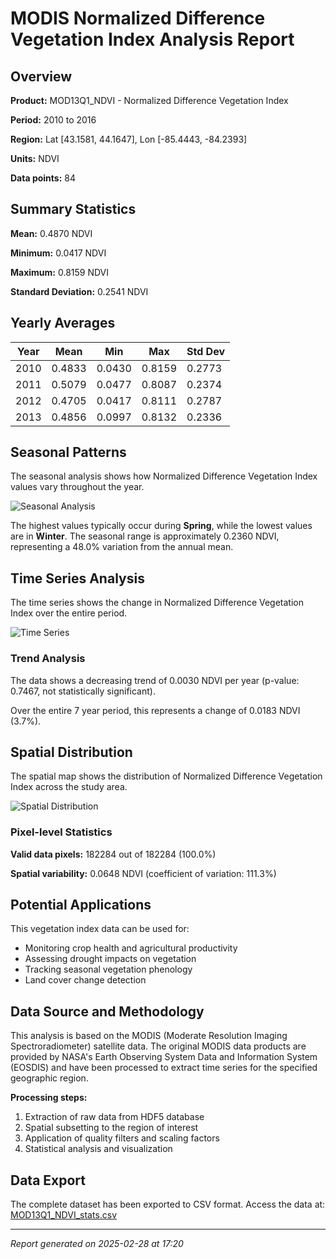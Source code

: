 # MODIS Normalized Difference Vegetation Index Analysis Report

## Overview

**Product:** MOD13Q1_NDVI - Normalized Difference Vegetation Index

**Period:** 2010 to 2016

**Region:** Lat [43.1581, 44.1647], Lon [-85.4443, -84.2393]

**Units:** NDVI

**Data points:** 84

## Summary Statistics

**Mean:** 0.4870 NDVI

**Minimum:** 0.0417 NDVI

**Maximum:** 0.8159 NDVI

**Standard Deviation:** 0.2541 NDVI

## Yearly Averages

| Year | Mean | Min | Max | Std Dev |
|------|------|-----|-----|---------|
| 2010 | 0.4833 | 0.0430 | 0.8159 | 0.2773 |
| 2011 | 0.5079 | 0.0477 | 0.8087 | 0.2374 |
| 2012 | 0.4705 | 0.0417 | 0.8111 | 0.2787 |
| 2013 | 0.4856 | 0.0997 | 0.8132 | 0.2336 |

## Seasonal Patterns

The seasonal analysis shows how Normalized Difference Vegetation Index values vary throughout the year.

![Seasonal Analysis](MOD13Q1_NDVI_seasonal.png)

The highest values typically occur during **Spring**, while the lowest values are in **Winter**. The seasonal range is approximately 0.2360 NDVI, representing a 48.0% variation from the annual mean.

## Time Series Analysis

The time series shows the change in Normalized Difference Vegetation Index over the entire period.

![Time Series](MOD13Q1_NDVI_timeseries.png)

### Trend Analysis

The data shows a decreasing trend of 0.0030 NDVI per year (p-value: 0.7467, not statistically significant).

Over the entire 7 year period, this represents a change of 0.0183 NDVI (3.7%).

## Spatial Distribution

The spatial map shows the distribution of Normalized Difference Vegetation Index across the study area.

![Spatial Distribution](MOD13Q1_NDVI_spatial.png)

### Pixel-level Statistics

**Valid data pixels:** 182284 out of 182284 (100.0%)

**Spatial variability:** 0.0648 NDVI (coefficient of variation: 111.3%)

## Potential Applications

This vegetation index data can be used for:

- Monitoring crop health and agricultural productivity
- Assessing drought impacts on vegetation
- Tracking seasonal vegetation phenology
- Land cover change detection

## Data Source and Methodology

This analysis is based on the MODIS (Moderate Resolution Imaging Spectroradiometer) satellite data. The original MODIS data products are provided by NASA's Earth Observing System Data and Information System (EOSDIS) and have been processed to extract time series for the specified geographic region.

**Processing steps:**

1. Extraction of raw data from HDF5 database
2. Spatial subsetting to the region of interest
3. Application of quality filters and scaling factors
4. Statistical analysis and visualization

## Data Export

The complete dataset has been exported to CSV format. Access the data at: [MOD13Q1_NDVI_stats.csv](MOD13Q1_NDVI_stats.csv)

---

*Report generated on 2025-02-28 at 17:20*
